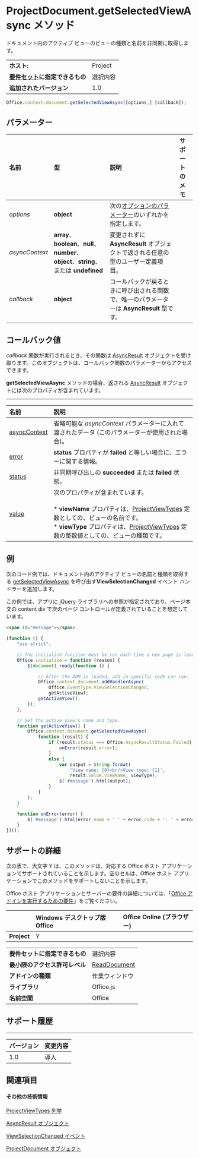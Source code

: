 

# <a name="projectdocument.getselectedviewasync-method"></a>ProjectDocument.getSelectedViewAsync メソッド
ドキュメント内のアクティブ ビューのビューの種類と名前を非同期に取得します。

|||
|:-----|:-----|
|**ホスト:**|Project|
|**[要件セット](../../docs/overview/specify-office-hosts-and-api-requirements.md)に指定できるもの**|選択内容|
|**追加されたバージョン**|1.0|

```js
Office.context.document.getSelectedViewAsync([options,] [callback]);
```


## <a name="parameters"></a>パラメーター



|**名前**|**型**|**説明**|**サポートのメモ**|
|:-----|:-----|:-----|:-----|
| _options_|**object**|次の[オプションのパラメーター](../../docs/develop/asynchronous-programming-in-office-add-ins.md#passing-optional-parameters-to-asynchronous-methods)のいずれかを指定します。||
| _asyncContext_|**array**、**boolean**、**null**、**number**、**object**、**string**、または **undefined**|変更されずに **AsyncResult** オブジェクトで返される任意の型のユーザー定義項目。||
| _callback_|**object**|コールバックが戻るときに呼び出される関数で、唯一のパラメーターは **AsyncResult** 型です。||

## <a name="callback-value"></a>コールバック値

_callback_ 関数が実行されるとき、その関数は [AsyncResult](../../reference/shared/asyncresult.md) オブジェクトを受け取ります。このオブジェクトは、コールバック関数のパラメーターからアクセスできます。

**getSelectedViewAsync** メソッドの場合、返される [AsyncResult](../../reference/shared/asyncresult.md) オブジェクトには次のプロパティが含まれています。


****


|**名前**|**説明**|
|:-----|:-----|
|[asyncContext](../../reference/shared/asyncresult.asynccontext.md)|省略可能な _asyncContext_ パラメーターに入れて渡されたデータ (このパラメーターが使用された場合)。|
|[error](../../reference/shared/asyncresult.error.md)|**status** プロパティが **failed** と等しい場合に、エラーに関する情報。|
|[status](../../reference/shared/asyncresult.status.md)|非同期呼び出しの **succeeded** または **failed** 状態。|
|[value](../../reference/shared/asyncresult.value.md)|次のプロパティが含まれています。<br/><br/><div>* **viewName** プロパティは、[ProjectViewTypes](../../reference/shared/projectviewtypes-enumeration.md) 定数としての、ビューの名前です。<br/>* **viewType** プロパティは、[ProjectViewTypes](../../reference/shared/projectviewtypes-enumeration.md) 定数の整数値としての、ビューの種類です。</div>|

## <a name="example"></a>例

次のコード例では、ドキュメント内のアクティブ ビューの名前と種類を取得する  [getSelectedViewAsync](../../reference/shared/projectdocument.viewselectionchanged.event.md) を呼び出す**ViewSelectionChanged** イベント ハンドラーを追加します。

この例では、アプリに jQuery ライブラリへの参照が指定されており、ページ本文の content div で次のページ コントロールが定義されていることを想定しています。




```HTML
<span id="message"></span>
```




```js
(function () {
    "use strict";

    // The initialize function must be run each time a new page is loaded.
    Office.initialize = function (reason) {
        $(document).ready(function () {

            // After the DOM is loaded, add-in-specific code can run.
            Office.context.document.addHandlerAsync(
                Office.EventType.ViewSelectionChanged,
                getActiveView);
            getActiveView();
        });
    };

    // Get the active view's name and type.
    function getActiveView() {
        Office.context.document.getSelectedViewAsync(
            function (result) {
                if (result.status === Office.AsyncResultStatus.Failed) {
                    onError(result.error);
                }
                else {
                    var output = String.format(
                        'View name: {0}<br/>View type: {1}',
                        result.value.viewName, viewType);
                    $('#message').html(output);
                }
            }
        );
    }

    function onError(error) {
        $('#message').html(error.name + ' ' + error.code + ': ' + error.message);
    }
})();
```


## <a name="support-details"></a>サポートの詳細


次の表で、大文字 Y は、このメソッドは、対応する Office ホスト アプリケーションでサポートされていることを示します。空のセルは、Office ホスト アプリケーションでこのメソッドをサポートしないことを示します。

Office ホスト アプリケーションとサーバーの要件の詳細については、「[Office アドインを実行するための要件](../../docs/overview/requirements-for-running-office-add-ins.md)」をご覧ください。


||**Windows デスクトップ版 Office**|**Office Online (ブラウザー)**|
|:-----|:-----|:-----|
|**Project**|Y||

|||
|:-----|:-----|
|**要件セットに指定できるもの**|選択内容|
|**最小限のアクセス許可レベル**|[ReadDocument](../../docs/develop/requesting-permissions-for-api-use-in-content-and-task-pane-add-ins.md)|
|**アドインの種類**|作業ウィンドウ|
|**ライブラリ**|Office.js|
|**名前空間**|Office|

## <a name="support-history"></a>サポート履歴



****


|**バージョン**|**変更内容**|
|:-----|:-----|
|1.0|導入|

## <a name="see-also"></a>関連項目



#### <a name="other-resources"></a>その他の技術情報


[ProjectViewTypes 列挙](../../reference/shared/projectviewtypes-enumeration.md)
[AsyncResult オブジェクト](../../reference/shared/asyncresult.md)
[ViewSelectionChanged イベント](../../reference/shared/projectdocument.viewselectionchanged.event.md)
[ProjectDocument オブジェクト](../../reference/shared/projectdocument.projectdocument.md)
